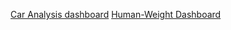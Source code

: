 [Car Analysis dashboard](https://github.dev/Mezue3000/DataScience_World/blob/main/Excel%20Dashboards/Car-analysis.png)
[Human-Weight Dashboard](https://github.dev/Mezue3000/DataScience_World/blob/main/Excel%20Dashboards/Human-Weight%20Analysis.png)

